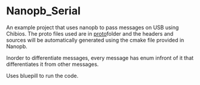 # Nanopb_Serial
An example project that uses nanopb to pass messages on USB using Chibios.
The proto files used are in [proto](proto)folder and the headers and sources will be automatically generated using the cmake file provided in Nanopb. 

Inorder to differentiate messages, every message has enum infront of it that differentiates it from other messages. 

Uses bluepill to run the code.
